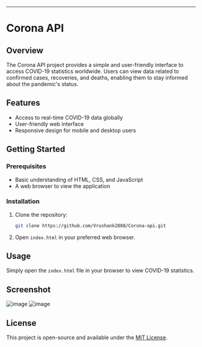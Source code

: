 ---

# Corona API

## Overview

The Corona API project provides a simple and user-friendly interface to access COVID-19 statistics worldwide. Users can view data related to confirmed cases, recoveries, and deaths, enabling them to stay informed about the pandemic's status.

## Features

- Access to real-time COVID-19 data globally
- User-friendly web interface
- Responsive design for mobile and desktop users

## Getting Started

### Prerequisites

- Basic understanding of HTML, CSS, and JavaScript
- A web browser to view the application

### Installation

1. Clone the repository:
   ```bash
   git clone https://github.com/Vrushank2808/Corona-api.git
   ```
2. Open `index.html` in your preferred web browser.

## Usage

Simply open the `index.html` file in your browser to view COVID-19 statistics.

## Screenshot

![image](https://github.com/user-attachments/assets/1516a190-02f4-4970-a038-419e873f7965)
![image](https://github.com/user-attachments/assets/a85a29dc-9abc-4bd1-88ac-944a6928aea8)


## License

This project is open-source and available under the [MIT License](LICENSE).
